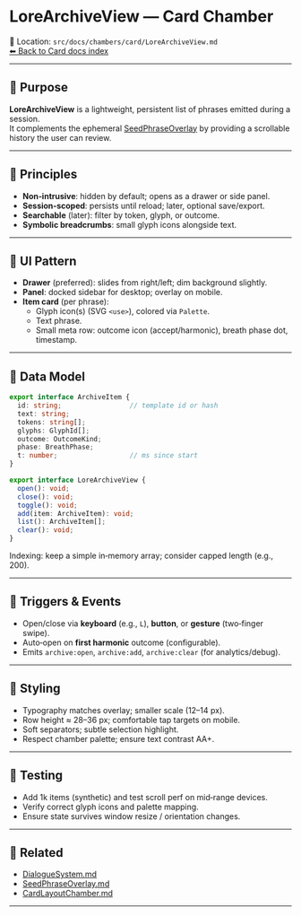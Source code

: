 # LoreArchiveView — Card Chamber

📍 Location: `src/docs/chambers/card/LoreArchiveView.md`  
[⬅ Back to Card docs index](./README.md)

---

## 🎯 Purpose

**LoreArchiveView** is a lightweight, persistent list of phrases emitted during a session.  
It complements the ephemeral [SeedPhraseOverlay](./SeedPhraseOverlay.md) by providing a scrollable history the user can review.

---

## 🧠 Principles

- **Non‑intrusive**: hidden by default; opens as a drawer or side panel.  
- **Session‑scoped**: persists until reload; later, optional save/export.  
- **Searchable** (later): filter by token, glyph, or outcome.  
- **Symbolic breadcrumbs**: small glyph icons alongside text.

---

## 🧱 UI Pattern

- **Drawer** (preferred): slides from right/left; dim background slightly.  
- **Panel**: docked sidebar for desktop; overlay on mobile.  
- **Item card** (per phrase):  
  - Glyph icon(s) (SVG `<use>`), colored via `Palette`.  
  - Text phrase.  
  - Small meta row: outcome icon (accept/harmonic), breath phase dot, timestamp.

---

## 📑 Data Model

```ts
export interface ArchiveItem {
  id: string;                 // template id or hash
  text: string;
  tokens: string[];
  glyphs: GlyphId[];
  outcome: OutcomeKind;
  phase: BreathPhase;
  t: number;                  // ms since start
}

export interface LoreArchiveView {
  open(): void;
  close(): void;
  toggle(): void;
  add(item: ArchiveItem): void;
  list(): ArchiveItem[];
  clear(): void;
}
```

Indexing: keep a simple in‑memory array; consider capped length (e.g., 200).

---

## 🔔 Triggers & Events

- Open/close via **keyboard** (e.g., `L`), **button**, or **gesture** (two‑finger swipe).  
- Auto‑open on **first harmonic** outcome (configurable).  
- Emits `archive:open`, `archive:add`, `archive:clear` (for analytics/debug).

---

## 🎨 Styling

- Typography matches overlay; smaller scale (12–14 px).  
- Row height ≈ 28–36 px; comfortable tap targets on mobile.  
- Soft separators; subtle selection highlight.  
- Respect chamber palette; ensure text contrast AA+.

---

## 🧪 Testing

- Add 1k items (synthetic) and test scroll perf on mid‑range devices.  
- Verify correct glyph icons and palette mapping.  
- Ensure state survives window resize / orientation changes.

---

## 🔗 Related

- [DialogueSystem.md](./DialogueSystem.md)  
- [SeedPhraseOverlay.md](./SeedPhraseOverlay.md)  
- [CardLayoutChamber.md](./CardLayoutChamber.md)

---
